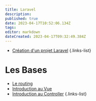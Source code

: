 ```yaml
---
title: Laravel
description: 
published: true
date: 2023-04-17T10:52:06.134Z
tags: 
editor: markdown
dateCreated: 2023-04-17T09:32:49.384Z
---
```


- [Création d'un projet Laravel](/laravel/creer-un-projet)
{.links-list}

# Les Bases
- [Le routing](/laravel/routing)
- [Introduction au Vue](/laravel/Vue)
- [Introduction au Controller](/laravel/Controller)
{.links-list}